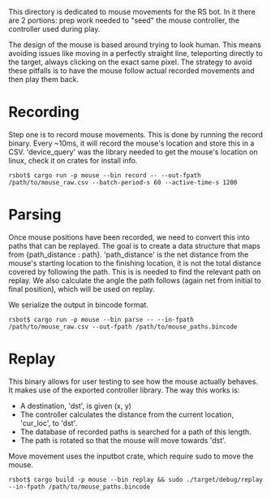 This directory is dedicated to mouse movements for the RS bot. In it there are
2 portions: prep work needed to "seed" the mouse controller, the controller
used during play.

The design of the mouse is based around trying to look human. This means
avoiding issues like moving in a perfectly straight line, teleporting directly
to the target, always clicking on the exact same pixel. The strategy to avoid
these pitfalls is to have the mouse follow actual recorded movements and then
play them back.

# Recording

Step one is to record mouse movements. This is done by running the record
binary. Every ~10ms, it will record the mouse's location and store this in
a CSV. 'device_query' was the library needed to get the mouse's location on
linux, check it on crates for install info.

```
rsbot$ cargo run -p mouse --bin record -- --out-fpath /path/to/mouse_raw.csv --batch-period-s 60 --active-time-s 1200
```

# Parsing

Once mouse positions have been recorded, we need to convert this into paths
that can be replayed. The goal is to create a data structure that maps from
{path_distance : path}. 'path_distance' is the net distance from the mouse's
starting location to the finishing location, it is not the total distance
covered by following the path. This is is needed to find the relevant path on
replay. We also calculate the angle the path follows (again net from initial to
final position), which will be used on replay.

We serialize the output in bincode format.

```
rsbot$ cargo run -p mouse --bin parse -- --in-fpath /path/to/mouse_raw.csv --out-fpath /path/to/mouse_paths.bincode
```

# Replay

This binary allows for user testing to see how the mouse actually behaves. It
makes use of the exported controller library. The way this works is:
- A destination, 'dst', is given (x, y)
- The controller calculates the distance from the current location, 'cur_loc', to
  'dst'.
- The database of recorded paths is searched for a path of this length.
- The path is rotated so that the mouse will move towards 'dst'.

Move movement uses the inputbot crate, which require sudo to move the mouse.

```
rsbot$ cargo build -p mouse --bin replay && sudo ./target/debug/replay --in-fpath /path/to/mouse_paths.bincode
```
